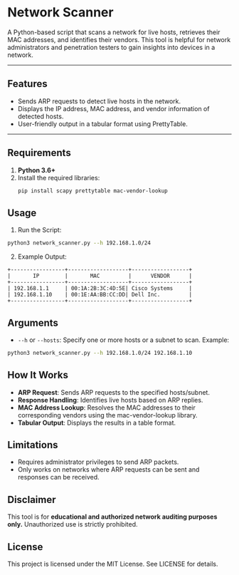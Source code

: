 # Network Scanner

A Python-based script that scans a network for live hosts, retrieves their MAC addresses, and identifies their vendors. This tool is helpful for network administrators and penetration testers to gain insights into devices in a network.

---

## Features
- Sends ARP requests to detect live hosts in the network.
- Displays the IP address, MAC address, and vendor information of detected hosts.
- User-friendly output in a tabular format using PrettyTable.

---

## Requirements
1. **Python 3.6+**
2. Install the required libraries:
   ```bash
   pip install scapy prettytable mac-vendor-lookup
    ```

## Usage

1. Run the Script:
```bash
python3 network_scanner.py --h 192.168.1.0/24
```

2. Example Output:
```
+-----------------+-------------------+------------------+
|       IP        |       MAC         |      VENDOR      |
+-----------------+-------------------+------------------+
| 192.168.1.1     | 00:1A:2B:3C:4D:5E| Cisco Systems     |
| 192.168.1.10    | 00:1E:AA:BB:CC:DD| Dell Inc.         |
+-----------------+-------------------+------------------+
```

## Arguments
- ```--h``` or ```--hosts```: Specify one or more hosts or a subnet to scan.
Example:
```bash
python3 network_scanner.py --h 192.168.1.0/24 192.168.1.10
```

## How It Works
- **ARP Request**: Sends ARP requests to the specified hosts/subnet.
- **Response Handling**: Identifies live hosts based on ARP replies.
- **MAC Address Lookup**: Resolves the MAC addresses to their corresponding vendors using the mac-vendor-lookup library.
- **Tabular Output**: Displays the results in a table format.

## Limitations
- Requires administrator privileges to send ARP packets.
- Only works on networks where ARP requests can be sent and responses can be received.

## Disclaimer
This tool is for **educational and authorized network auditing purposes only.** Unauthorized use is strictly prohibited.

## License
This project is licensed under the MIT License. See LICENSE for details.